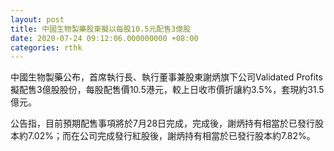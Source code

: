```yaml
---
layout: post
title: 中國生物製藥股東擬以每股10.5元配售3億股
date: 2020-07-24 09:12:06.000000000 +08:00
categories: rthk
---
```


中國生物製藥公布，首席執行長、執行董事兼股東謝炳旗下公司Validated Profits擬配售3億股股份，每股配售價10.5港元，較上日收市價折讓約3.5%，套現約31.5億元。

公告指，目前預期配售事項將於7月28日完成，完成後，謝炳持有相當於已發行股本約7.02%；而在公司完成發行紅股後，謝炳持有相當於已發行股本約7.82%。
